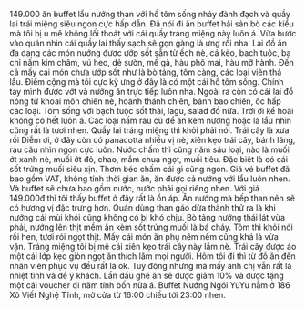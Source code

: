 149.000 ăn buffet lẩu nướng than với hồ tôm sống nhảy đành đạch và quầy lai trái miệng siêu ngon cực hấp dẫn. Đã nói đi ăn buffet hải sản bò các kiểu mà tôi bị u mê không lối thoát với cái quầy tráng miệng này luôn á. Vừa bước vào quán nhìn cái quầy lai thấy sạch sẽ gọn gàng là ưng rồi nha. Lai đồ ăn đa dạng các món nướng được ướp sốt sẵn từ ếch nè, cá kèo, bạch tuộc, ba chỉ nấm kim châm, vú heo, dẻ sườn, mề gà, hàu phô mai, hàu mỡ hành. Đến cả mấy cái món chưa ướp sốt như là bò tảng, tôm càng, các loại viên thả lẩu. Điểm cộng mà tôi cực kỳ ưng ở đây là có một cái hồ tôm sống. Chính tay mình được vớt và nướng ăn trực tiếp luôn nha. Ngoài ra còn có cái lai đồ nóng từ khoai môn chiên nè, hoành thánh chiên, bánh bao chiên, ốc hấp các loại. Tôm sống với bạch tuộc sốt thái, lagu, salad đồ nữa. Trời ơi kể hoài không có hết luôn á. Các loại nấm rau củ để ăn kèm nướng hoặc là lẩu nhìn cũng rất là tươi nhen. Quầy lai tráng miệng thì khỏi phải nói. Trái cây là xưa rồi Diễm ơi, ở đây còn có panacotta nhiều vị nè, xiên kẹo trái cây, bánh lăng, rau câu nhìn ngon cực luôn. Nước chấm thì cũng năm sáu loại, nào là muối ớt xanh nè, muối ớt đỏ, chao, mắm chua ngọt, muối tiêu. Đặc biệt là có cái sốt trứng muối siêu xịn. Thơm béo chấm cái gì cũng ngon. Giá vé buffet đã bao gồm VAT, không tính thời gian ăn, ăn được cả nướng với lẩu luôn nhen. Và buffet sẽ chưa bao gồm nước, nước phải gọi riêng nhen. Với giá 149.000đ thì tôi thấy buffet ở đây rất là ổn áp. Ăn nướng mà bếp than nên sẽ có hương vị đặc trưng hơn. Quán dùng than gáo dừa thành thử ra là khi nướng cái mùi khói cũng không có bị khó chịu. Bò tảng nướng thái lát vừa phải, nướng lên thịt mềm ăn kèm sốt trứng muối là bá cháy. Tôm thì khỏi nói rồi hen, tươi rói ngọt thịt. Mấy cái món ăn phụ nêm nếm cũng khá là vừa vặn. Tráng miệng tôi bị mê cái xiên kẹo trái cây này lắm nè. Trái cây được áo một cái lớp kẹo giòn ngọt ăn thích lắm mọi người. Hôm tôi đi thì từ đồ ăn đến nhân viên phục vụ đều rất là ok. Tuy đông nhưng mà mấy anh chị vẫn rất là nhiệt tình và để ý khách. Lần đầu ghé ăn sẽ được giảm 10% và được tặng một cái voucher đi năm tính bốn nữa á. Buffet Nướng Ngói YuYu nằm ở 186 Xô Viết Nghệ Tĩnh, mở cửa từ 16:00 chiều tới 23:00 nhen.